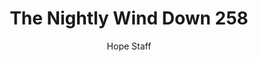 ---
image: /assets/img/nwd/258_nwd_john_16_33_b_nlt.png
title: The Nightly Wind Down 258
number: 258
categories:
  - The Nightly Wind Down
author: Hope Staff
notes: The Nightly Wind Down 258
embed: >-
  EMBED_GOES_HERE
transcript: >-
  SOME LINES OF TEXT START HERE
---